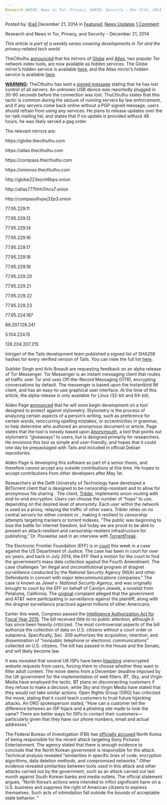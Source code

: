 ```yaml
---
Research &#038; News in Tor, Privacy, &#038; Security – Dec 21th, 2014
---
```

<article class="post-listing post-8688 post type-post status-publish format-standard has-post-thumbnail hentry  tag-1779 tag-21th tag-dec tag-news tag-privacy tag-research tag-security 
    <div class="post-inner">
        <span>Posted by: <a href="https://www.deepdotweb.com/author/kiell/" title="">Kiell </a></span>
    <span>December 21, 2014</span>
    <span>in <a href="https://www.deepdotweb.com/category/deepdot-news/" rel="category tag">Featured</a>, <a href="https://www.deepdotweb.com/category/news-updates/" rel="category tag">News Updates</a></span>
    <span><a href="https://www.deepdotweb.com/2014/12/21/research-news-tor-privacy-security-dec-21th-2014/#comments">1 Comment</a></span>
    </p>
    <div class="clear"></div>
    <div class="entry">
    <p>Research and News in Tor, Privacy, and Security – December 21, 2014</p>
    <p><em>This article is part of a weekly series covering developments in Tor and the privacy-related tech world</em></p>
    <p>TheCthulhu <a href="https://lists.torproject.org/pipermail/tor-talk/2014-December/035982.html">announced</a> that his mirrors of <a href="https://globe.torproject.org/">Globe</a> and <a href="https://atlas.torproject.org/">Atlas</a>, two popular Tor network index tools, are now available as hidden services. The Globe mirror&#8217;s hidden service is available <a href="http://globe223ezvh6bps.onion/">here</a>, and the Atlas mirror&#8217;s hidden service is available <a href="http://atlas777hhh7mcs7.onion/">here</a>.</p>
    <p><span style="text-decoration: underline;"><strong>WARNING</strong></span>: TheCthulhu has sent a <a href="https://lists.torproject.org/pipermail/tor-talk/2014-December/036067.html">signed message</a> stating that he has lost control of all servers. An unknown USB device was reportedly plugged in 30-60 seconds before the connection was lost. ThuCthulhu states that this tactic is common during the seizure of running servers by law enforcement, and if any servers come back online without a PGP signed message, users should refrain from using any services. He plans to release updates over the tor-talk mailing list, and states that if no update is provided without 48 hours, he was likely served a gag order.</p>
    <p>The relevant mirrors are:</p>
    <p>https://globe.thecthulhu.com</p>
    <p>https://atlas.thecthulhu.com</p>
    <p>https://compass.thecthulhu.com</p>
    <p>https://onionoo.thecthulhu.com</p>
    <p>http://globe223ezvh6bps.onion</p>
    <p>http://atlas777hhh7mcs7.onion</p>
    <p>http://compass6vpxj32p3.onion</p>
    <p>77.95.229.11</p>
    <p>77.95.229.12</p>
    <p>77.95.229.14</p>
    <p>77.95.229.16</p>
    <p>77.95.229.17</p>
    <p>77.95.229.18</p>
    <p>77.95.229.19</p>
    <p>77.95.229.20</p>
    <p>77.95.229.21</p>
    <p>77.95.229.22</p>
    <p>77.95.229.23</p>
    <p>77.95.224.187</p>
    <p>89.207.128.241</p>
    <p>5.104.224.15</p>
    <p>128.204.207.215</p>
    <p>Intrigeri of the Tails development team published a signed list of SHA256 hashes for every verified version of Tails. You can view the full list <a href="https://mailman.boum.org/pipermail/tails-dev/2014-December/007632.html">here</a>.</p>
    <p>Sukhbir Singh and Arlo Breault are requesting feedback on an alpha release of Tor Messenger. Tor Messenger is an instant messaging client that routes all traffic over Tor and uses Off-the-Record Messaging (OTR), encrypting conversations by default. The messenger is based upon the Instantbird IM client, and has an easy-to-use graphical user interface. At the time of this article, the alpha release is only available for Linux (32-bit and 64-bit).</p>
    <p>Alden Page <a href="https://lists.torproject.org/pipermail/tor-talk/2014-December/035989.html">announced</a> that he will soon begin development on a tool designed to protect against stylometry. Stylometry is the process of analyzing certain aspects of a person&#8217;s writing, such as preference for certain words, reoccurring spelling mistakes, or eccentricities in grammar, to help determine who authored an anonymous document or article. Page states that the tool is loosely based upon <a href="https://github.com/psal/anonymouth">Anonymouth</a>, a tool that points out stylometric “giveaways” to users, but is designed primarily for researchers. He envisions this tool as simple and user-friendly, and hopes that it could one day be prepackaged with Tails and included in official Debian repositories.</p>
    <p>Alden Page is developing this software as part of a senior thesis, and therefore cannot accept any outside contributions at this time. He hopes to accept contributions from other developers after May 1st.</p>
    <p>Researchers at the Delft University of Technology have developed a BitTorrent client that is designed to be censorship-resistant and to allow for anonymous file sharing . The client, <a href="http://www.tribler.org/">Tribler</a>, implements onion-routing with end-to-end encryption. Users can choose the number of “hops” to use, depending on the desired level of anonymity. Each user within the network is used as a proxy, relaying the traffic of other users. Tribler relies on no central servers for either content or , making it resilient to censorship attempts targeting trackers or torrent indexes. “The public was beginning to lose the battle for Internet freedom, but today we are proud to be able to present an attack-resilient and censorship-resilient infrastructure for publishing,” Dr. Pouwelse said in an interview with <a href="http://torrentfreak.com/bittorrent-anonymous-and-impossible-to-shut-down-141218/">TorrentFreak</a>.</p>
    <p>The Electronic Frontier Foundation (EFF) is in <a href="http://arstechnica.com/tech-policy/2014/12/eff-feds-cant-get-around-fourth-amendment-via-automated-data-capture/">court</a> this week in a case against the US Department of Justice. The case has been in court for over six years, and back in July 2014, the EFF filed a motion for the court to find the government&#8217;s mass data collection against the Fourth Amendment. The case challenges “an illegal and unconstitutional program of dragnet surveillance conducted by the National Security Agency (NSA) and other Defendants in concert with major telecommunications companies.” The case is known as <em>Jewel v. National Security Agency, </em>and was originally brought to court by the EFF on behalf of Carolyn Jewels, a novelist from Petaluma, California. The <a href="https://www.eff.org/files/filenode/jewel/jewel.complaint.pdf">original</a> complaint alleged that the government and AT&amp;T were participating in surveillance against the plaintiff, along with the dragnet surveillance practiced against millions of other Americans.</p>
    <p>Earlier this week, Congress passed the <a href="https://www.congress.gov/bill/113th-congress/house-bill/4681">Intelligence Authorization Act for Fiscal Year 2015</a>. The bill received little to no public attention, although it has since been heavily criticized. The most controversial aspects of the bill authorize the collection of data on U.S. citizens without a court order or subpoena. Specifically, Sec. 309 authorizes the acquisition, retention, and dissemination of “nonpublic telephone or electronic communications” collected on U.S. citizens. The bill has passed in the House and the Senate, and will likely become law.</p>
    <p>It was revealed that several UK ISPs have been <a href="http://arstechnica.com/tech-policy/2014/12/bt-sky-and-virgin-hijacking-browsers-to-push-porn-blocks/">hijacking</a> unencrypted website requests from users, forcing them to choose whether they want to filter adult content. The move stems from a December deadline imposed by the UK government for the implementation of web filters. BT, Sky, and Virgin Media have employed the tactic. BT plans on disconnecting customers if they refuse to make a decision, while Sky and Virgin Media have stated that they would not take similar actions. Open Rights Group (ORG) has criticized the move, stating that it could teach customers to trust future hijacking attacks. An ORG spokesperson stated, &#8220;How can a customer tell the difference between an ISP hijack and a phishing site made to look the same? There are better ways for ISPs to contact their customers—particularly given that they have our phone numbers, email and actual addresses.”</p>
    <p>The Federal Bureau of Investigation (FBI) has <a href="http://www.fbi.gov/news/pressrel/press-releases/update-on-sony-investigation">officially accused</a> North Korea of being responsible for the recent attack targeting Sony Pictures Entertainment. The agency stated that there is enough evidence to conclude that the North Korean government is responsible for the attack. Technical analysis revealed “similarities in specific lines of code, encryption algorithms, data deletion methods, and compromised networks.” Other evidence revealed similarities between tools used in this attack and other attacks carried out by the government, such as an attack carried out last month against South Korean banks and media outlets. The official statement argues, “North Korea’s actions were intended to inflict significant harm on a U.S. business and suppress the right of American citizens to express themselves. Such acts of intimidation fall outside the bounds of acceptable state behavior. “</p>
    </div>
    <span style="display:none"><a href="https://www.deepdotweb.com/tag/2014/" rel="tag">2014</a> <a href="https://www.deepdotweb.com/tag/21th/" rel="tag">21th</a> <a href="https://www.deepdotweb.com/tag/dec/" rel="tag">dec</a> <a href="https://www.deepdotweb.com/tag/news/" rel="tag">news</a> <a href="https://www.deepdotweb.com/tag/privacy/" rel="tag">privacy</a> <a href="https://www.deepdotweb.com/tag/research/" rel="tag">research</a>  </span> <span style="display:none" class="updated">2014-12-21</span>
    <div style="display:none" class="vcard author" itemprop="author" itemscope itemtype="http://schema.org/Person"><strong class="fn" itemprop="name"><a href="https://www.deepdotweb.com/author/kiell/" title="Posts by Kiell" rel="author">Kiell</a></strong></div>
    </div>
</article>

